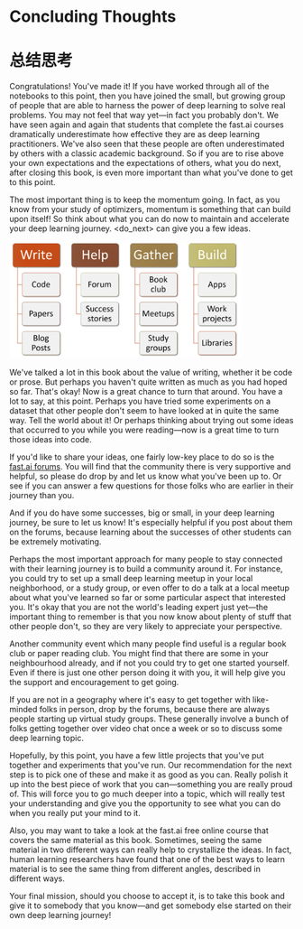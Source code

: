 # Concluding Thoughts

# 总结思考

Congratulations! You've made it! If you have worked through all of the notebooks to this point, then you have joined the small, but growing group of people that are able to harness the power of deep learning to solve real problems. You may not feel that way yet—in fact you probably don't. We have seen again and again that students that complete the fast.ai courses dramatically underestimate how effective they are as deep learning practitioners. We've also seen that these people are often underestimated by others with a classic academic background. So if you are to rise above your own expectations and the expectations of others, what you do next, after closing this book, is even more important than what you've done to get to this point.

The most important thing is to keep the momentum going. In fact, as you know from your study of optimizers, momentum is something that can build upon itself! So think about what you can do now to maintain and accelerate your deep learning journey. <do_next> can give you a few ideas.

<img src="./_v_images/att_00053.png" alt="att_00053" style="zoom:40%;" />

We've talked a lot in this book about the value of writing, whether it be code or prose. But perhaps you haven't quite written as much as you had hoped so far. That's okay! Now is a great chance to turn that around. You have a lot to say, at this point. Perhaps you have tried some experiments on a dataset that other people don't seem to have looked at in quite the same way. Tell the world about it! Or perhaps thinking about trying out some ideas that occurred to you while you were reading—now is a great time to turn those ideas into code.

If you'd like to share your ideas, one fairly low-key place to do so is the [fast.ai forums](https://forums.fast.ai/). You will find that the community there is very supportive and helpful, so please do drop by and let us know what you've been up to. Or see if you can answer a few questions for those folks who are earlier in their journey than you.

And if you do have some successes, big or small, in your deep learning journey, be sure to let us know! It's especially helpful if you post about them on the forums, because learning about the successes of other students can be extremely motivating.

Perhaps the most important approach for many people to stay connected with their learning journey is to build a community around it. For instance, you could try to set up a small deep learning meetup in your local neighborhood, or a study group, or even offer to do a talk at a local meetup about what you've learned so far or some particular aspect that interested you. It's okay that you are not the world's leading expert just yet—the important thing to remember is that you now know about plenty of stuff that other people don't, so they are very likely to appreciate your perspective.

Another community event which many people find useful is a regular book club or paper reading club. You might find that there are some in your neighbourhood already, and if not you could try to get one started yourself. Even if there is just one other person doing it with you, it will help give you the support and encouragement to get going.

If you are not in a geography where it's easy to get together with like-minded folks in person, drop by the forums, because there are always people starting up virtual study groups. These generally involve a bunch of folks getting together over video chat once a week or so to discuss some deep learning topic.

Hopefully, by this point, you have a few little projects that you've put together and experiments that you've run. Our recommendation for the next step is to pick one of these and make it as good as you can. Really polish it up into the best piece of work that you can—something you are really proud of. This will force you to go much deeper into a topic, which will really test your understanding and give you the opportunity to see what you can do when you really put your mind to it.

Also, you may want to take a look at the fast.ai free online course that covers the same material as this book. Sometimes, seeing the same material in two different ways can really help to crystallize the ideas. In fact, human learning researchers have found that one of the best ways to learn material is to see the same thing from different angles, described in different ways.

Your final mission, should you choose to accept it, is to take this book and give it to somebody that you know—and get somebody else started on their own deep learning journey!
